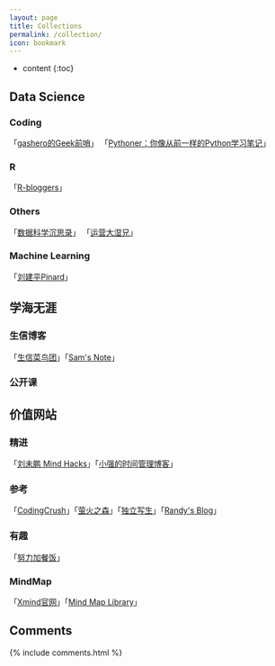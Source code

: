```yaml
---
layout: page
title: Collections
permalink: /collection/
icon: bookmark
---
```


* content
{:toc}




## Data Science

### Coding
「[gashero的Geek前哨](http://gashero.iteye.com/category/54346)」
「[Pythoner：你像从前一样的Python学习笔记](http://www.pythoner.com/)」

### R
「[R-bloggers](https://www.r-bloggers.com/)」 

### Others
「[数据科学沉思录](http://yphuang.github.io/)」
「[运营大湿兄](https://ask.hellobi.com/blog/qinlu)」

### Machine Learning
「[刘建平Pinard](http://www.cnblogs.com/pinard/)」


## 学海无涯

### 生信博客
「[生信菜鸟团](http://www.bio-info-trainee.com/)」「[Sam's Note](http://qinqianshan.com/sample-page/)」

### 公开课


## 价值网站

### 精进
「[刘未鹏 Mind Hacks](http://mindhacks.cn/)」「[小强的时间管理博客](http://www.gtdlife.com/)」

### 参考
「[CodingCrush](http://codingcrush.me/)」「[萤火之森](http://frankorz.com/)」「[独立写生](http://www.cnfeat.com/)」「[Randy's Blog](https://lutaonan.com/)」

### 有趣
「[努力加餐饭](http://chenxiaohua.net/)」

### MindMap
「[Xmind官网](http://www.xmind.net/share/)」「[Mind Map Library](http://www.biggerplate.com/mindmap-library)」



## Comments

{% include comments.html %}
